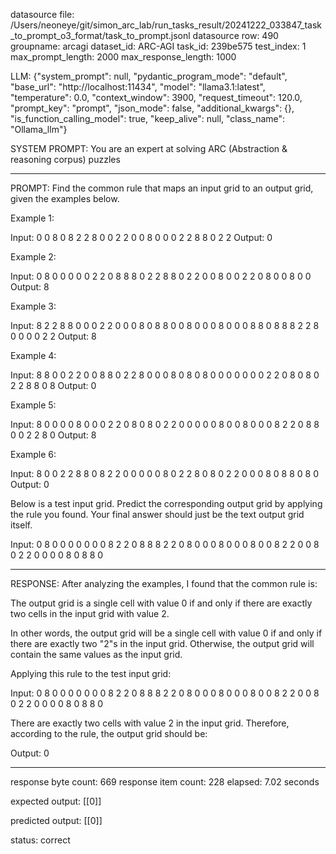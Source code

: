 datasource file: /Users/neoneye/git/simon_arc_lab/run_tasks_result/20241222_033847_task_to_prompt_o3_format/task_to_prompt.jsonl
datasource row: 490
groupname: arcagi
dataset_id: ARC-AGI
task_id: 239be575
test_index: 1
max_prompt_length: 2000
max_response_length: 1000

LLM:
{"system_prompt": null, "pydantic_program_mode": "default", "base_url": "http://localhost:11434", "model": "llama3.1:latest", "temperature": 0.0, "context_window": 3900, "request_timeout": 120.0, "prompt_key": "prompt", "json_mode": false, "additional_kwargs": {}, "is_function_calling_model": true, "keep_alive": null, "class_name": "Ollama_llm"}

SYSTEM PROMPT:
You are an expert at solving ARC (Abstraction & reasoning corpus) puzzles

---

PROMPT:
Find the common rule that maps an input grid to an output grid, given the examples below.

Example 1:

Input:
0 0 8 0 8
2 2 8 0 0
2 2 0 0 8
0 0 0 2 2
8 8 0 2 2
Output:
0

Example 2:

Input:
0 8 0 0 0 0 0
2 2 0 8 8 8 0
2 2 8 8 0 2 2
0 0 8 0 0 2 2
0 8 0 0 8 0 0
Output:
8

Example 3:

Input:
8 2 2 8 8 0 0
0 2 2 0 0 0 8
0 8 8 0 0 8 0
0 0 8 0 0 0 8
8 0 8 8 8 2 2
8 0 0 0 0 2 2
Output:
8

Example 4:

Input:
8 8 0 0 2 2 0
0 8 8 0 2 2 8
0 0 0 8 0 8 0
8 0 0 0 0 0 0
0 2 2 0 8 0 8
0 2 2 8 8 0 8
Output:
0

Example 5:

Input:
8 0 0 0 0 8 0
0 0 2 2 0 8 0
8 0 2 2 0 0 0
0 0 8 0 0 8 0
0 0 8 2 2 0 8
8 0 0 2 2 8 0
Output:
8

Example 6:

Input:
8 0 0 2 2 8
8 0 8 2 2 0
0 0 0 0 8 0
2 2 8 0 8 0
2 2 0 0 0 8
0 8 8 0 8 0
Output:
0

Below is a test input grid. Predict the corresponding output grid by applying the rule you found. Your final answer should just be the text output grid itself.

Input:
0 8 0 0 0 0
0 0 0 8 2 2
0 8 8 8 2 2
0 8 0 0 0 8
0 0 0 8 0 0
8 2 2 0 0 8
0 2 2 0 0 0
0 8 0 8 8 0


---

RESPONSE:
After analyzing the examples, I found that the common rule is:

The output grid is a single cell with value 0 if and only if there are exactly two cells in the input grid with value 2.

In other words, the output grid will be a single cell with value 0 if and only if there are exactly two "2"s in the input grid. Otherwise, the output grid will contain the same values as the input grid.

Applying this rule to the test input grid:

Input:
0 8 0 0 0 0
0 0 0 8 2 2
0 8 8 8 2 2
0 8 0 0 0 8
0 0 0 8 0 0
8 2 2 0 0 8
0 2 2 0 0 0
0 8 0 8 8 0

There are exactly two cells with value 2 in the input grid. Therefore, according to the rule, the output grid should be:

Output:
0

---


response byte count: 669
response item count: 228
elapsed: 7.02 seconds

expected output:
[[0]]

predicted output:
[[0]]

status: correct
